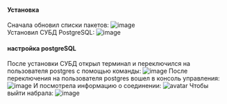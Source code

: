#### Установка
Сначала обновил списки пакетов:
![image](https://user-images.githubusercontent.com/113884588/202402646-2722c7eb-7430-46ef-9b77-f7b6bb4b7979.png) <br>
Установил СУБД PostgreSQL:
![image](https://user-images.githubusercontent.com/113884588/202402726-73ea9d0e-ac15-4922-a22e-12cdd5fd5f31.png)<br>
#### настройка postgreSQL
После установки СУБД открыл терминал и переключился на пользователя postgres с помощью команды:
![image](https://user-images.githubusercontent.com/113884588/202402817-4eac77b2-c0fd-43da-b0c1-8c09662f10b8.png)
После переключения на пользователя postgres вошел в консоль управления:
![image](https://user-images.githubusercontent.com/113884588/202402993-ef08258c-cd7f-42d7-b928-60990f43191e.png)
И посмотрела информацию о соединении:
![avatar](https://sun9-80.userapi.com/impg/kFLstXRhD4CMYW8vgOf0FUSEnTEYNUfB9yA_kg/BHJ8Izdd6cM.jpg?size=565x67&quality=96&sign=69246a6c20d7b38f4d0e79215c4dbfd8&type=album)
Чтобы выйти набрала:
![image](https://user-images.githubusercontent.com/113884588/202403034-a17eaa85-ac8e-4ffb-8165-3b632e1ff54c.png)
